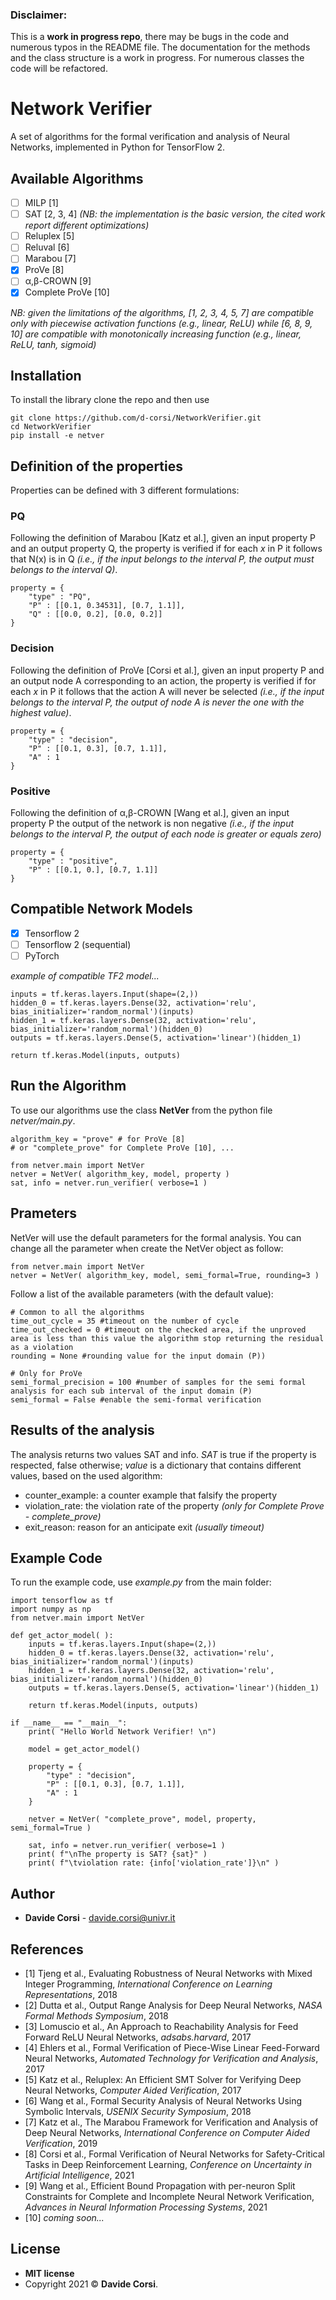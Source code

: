 ### Disclaimer:
This is a **work in progress repo**, there may be bugs in the code and numerous typos in the README file. The documentation for the methods and the class structure is a work in progress. For numerous classes the code will be refactored.

# Network Verifier
A set of algorithms for the formal verification and analysis of Neural Networks, implemented in Python for TensorFlow 2.

## Available Algorithms
- [ ] MILP [1]
- [ ] SAT [2, 3, 4] *(NB: the implementation is the basic version, the cited work report different optimizations)*
- [ ] Reluplex [5]
- [ ] Reluval [6]
- [ ] Marabou [7]
- [x] ProVe [8]
- [ ] α,β-CROWN [9]
- [x] Complete ProVe [10]

*NB: given the limitations of the algorithms, [1, 2, 3, 4, 5, 7] are compatible only with piecewise activation functions (e.g., linear, ReLU) while [6, 8, 9, 10] are compatible with monotonically increasing function (e.g., linear, ReLU, tanh, sigmoid)*

## Installation

To install the library clone the repo and then use 
```
git clone https://github.com/d-corsi/NetworkVerifier.git
cd NetworkVerifier
pip install -e netver
```

## Definition of the properties
Properties can be defined with 3 different formulations:

### PQ
Following the definition of Marabou [Katz et al.], given an input property P and an output property Q, the property is verified if for each *x* in P it follows that N(x) is in Q *(i.e., if the input belongs to the interval P, the output must belongs to the interval Q)*.
```
property = {
	"type" : "PQ",
	"P" : [[0.1, 0.34531], [0.7, 1.1]],
	"Q" : [[0.0, 0.2], [0.0, 0.2]]
}
```

### Decision
Following the definition of ProVe [Corsi et al.], given an input property P and an output node A corresponding to an action, the property is verified if for each *x* in P it follows that the action A will never be selected *(i.e., if the input belongs to the interval P, the output of node A is never the one with the highest value)*.
```
property = {
	"type" : "decision",
	"P" : [[0.1, 0.3], [0.7, 1.1]],
	"A" : 1
}
```

### Positive
Following the definition of α,β-CROWN [Wang et al.], given an input property P the output of the network is non negative *(i.e., if the input belongs to the interval P, the output of each node is greater or equals zero)*
```
property = {
	"type" : "positive",
	"P" : [[0.1, 0.], [0.7, 1.1]]
}
```


## Compatible Network Models
- [x] Tensorflow 2
- [ ] Tensorflow 2 (sequential) 
- [ ] PyTorch 

*example of compatible TF2 model...*
```
inputs = tf.keras.layers.Input(shape=(2,))
hidden_0 = tf.keras.layers.Dense(32, activation='relu', bias_initializer='random_normal')(inputs)
hidden_1 = tf.keras.layers.Dense(32, activation='relu', bias_initializer='random_normal')(hidden_0)
outputs = tf.keras.layers.Dense(5, activation='linear')(hidden_1)

return tf.keras.Model(inputs, outputs)
```


## Run the Algorithm
To use our algorithms use the class **NetVer** from the python file *netver/main.py*. 
```
algorithm_key = "prove" # for ProVe [8]
# or "complete_prove" for Complete ProVe [10], ...

from netver.main import NetVer
netver = NetVer( algorithm_key, model, property )
sat, info = netver.run_verifier( verbose=1 )
```


## Prameters
NetVer will use the default parameters for the formal analysis. You can change all the parameter when create the NetVer object as follow: 
```
from netver.main import NetVer
netver = NetVer( algorithm_key, model, semi_formal=True, rounding=3 )
```
Follow a list of the available parameters (with the default value):
```
# Common to all the algorithms
time_out_cycle = 35 #timeout on the number of cycle
time_out_checked = 0 #timeout on the checked area, if the unproved area is less than this value the algorithm stop returning the residual as a violation
rounding = None #rounding value for the input domain (P))

# Only for ProVe
semi_formal_precision = 100 #number of samples for the semi formal analysis for each sub interval of the input domain (P)
semi_formal = False #enable the semi-formal verification
```


## Results of the analysis
The analysis returns two values SAT and info. *SAT* is true if the property is respected, false otherwise; *value* is a dictionary that contains different values, based on the used algorithm:

- counter_example: a counter example that falsify the property 
- violation_rate: the violation rate of the property *(only for Complete Prove - complete_prove)*
- exit_reason: reason for an anticipate exit *(usually timeout)*


## Example Code
To run the example code, use *example.py* from the main folder:
```
import tensorflow as tf
import numpy as np
from netver.main import NetVer

def get_actor_model( ):
	inputs = tf.keras.layers.Input(shape=(2,))
	hidden_0 = tf.keras.layers.Dense(32, activation='relu', bias_initializer='random_normal')(inputs)
	hidden_1 = tf.keras.layers.Dense(32, activation='relu', bias_initializer='random_normal')(hidden_0)
	outputs = tf.keras.layers.Dense(5, activation='linear')(hidden_1)

	return tf.keras.Model(inputs, outputs)

if __name__ == "__main__":
	print( "Hello World Network Verifier! \n")

	model = get_actor_model()

	property = {
		"type" : "decision",
		"P" : [[0.1, 0.3], [0.7, 1.1]],
		"A" : 1
	}

	netver = NetVer( "complete_prove", model, property, semi_formal=True )

	sat, info = netver.run_verifier( verbose=1 )
	print( f"\nThe property is SAT? {sat}" )
	print( f"\tviolation rate: {info['violation_rate']}\n" )
```


## Author
* **Davide Corsi** - davide.corsi@univr.it


## References
- [1] Tjeng et al., Evaluating Robustness of Neural Networks with Mixed Integer Programming, *International Conference on Learning Representations*, 2018
- [2] Dutta et al., Output Range Analysis for Deep Neural Networks, *NASA Formal Methods Symposium*, 2018
- [3] Lomuscio et al., An Approach to Reachability Analysis for Feed Forward ReLU Neural Networks, *adsabs.harvard*, 2017
- [4] Ehlers et al., Formal Verification of Piece-Wise Linear Feed-Forward Neural Networks, *Automated Technology for Verification and Analysis*, 2017
- [5] Katz et al., Reluplex: An Efficient SMT Solver for Verifying Deep Neural Networks, *Computer Aided Verification*, 2017
- [6] Wang et al., Formal Security Analysis of Neural Networks Using Symbolic Intervals, *USENIX Security Symposium*, 2018
- [7] Katz et al., The Marabou Framework for Verification and Analysis of Deep Neural Networks, *International Conference on Computer Aided Verification*, 2019
- [8] Corsi et al., Formal Verification of Neural Networks for Safety-Critical Tasks in Deep Reinforcement Learning, *Conference on Uncertainty in Artificial Intelligence*, 2021
- [9] Wang et al., Efficient Bound Propagation with per-neuron Split Constraints for Complete and Incomplete Neural Network Verification, *Advances in Neural Information Processing Systems*, 2021
- [10] *coming soon...*


## License
- **MIT license**
- Copyright 2021 © **Davide Corsi**.